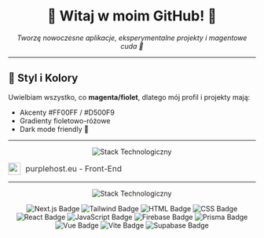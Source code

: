 <h1 align="center">
  💖 Witaj w moim GitHub! 💖
</h1>

<p align="center">
  <em>Tworzę nowoczesne aplikacje, eksperymentalne projekty i magentowe cuda 💜</em>
</p>

---

## 🎨 Styl i Kolory
Uwielbiam wszystko, co **magenta/fiolet**, dlatego mój profil i projekty mają:
- Akcenty #FF00FF / #D500F9  
- Gradienty fioletowo-różowe  
- Dark mode friendly 🌙  

---

<p align="center">
  <img src="https://cdn.discordapp.com/attachments/1357599670594961484/1407839712475086888/projects.png?ex=68a79067&is=68a63ee7&hm=aaf743c6af5096d88b1fcfbaac8241ef5fb2021301be103d5b238be05731b4ea&" alt="Stack Technologiczny"/>
</p>

<div style="display: flex; align-items: center; gap: 10px;">
  <img src="https://cdn.discordapp.com/attachments/1383513382715527381/1407842682507886674/success.png?ex=68a7932b&is=68a641ab&hm=46f043156dd122d14661a37d2d86c177ccf8e3a547c032ee17c5818f4924e352&" 
       alt="success" 
       style="width: 25px; height: 25px;">
  <span style="font-size: 16px; color: #333; line-height: 1;">purplehost.eu - Front-End</span>
</div>

---

<p align="center">
  <img src="https://cdn.discordapp.com/attachments/1357599670594961484/1407839308005511218/test.png?ex=68a79007&is=68a63e87&hm=c96c7afd44044b663f81114339a297e849ad1c20f3c9d2d9da9ee64fd228e076&" alt="Stack Technologiczny"/>
</p>

<p align="center">
  <img src="https://img.shields.io/badge/Next.js-000000?style=for-the-badge&logo=next.js&logoColor=white" alt="Next.js Badge"/>
  <img src="https://img.shields.io/badge/Tailwind-06B6D4?style=for-the-badge&logo=tailwind-css&logoColor=white" alt="Tailwind Badge"/>
  <img src="https://img.shields.io/badge/HTML-E34F26?style=for-the-badge&logo=html5&logoColor=white" alt="HTML Badge"/>
  <img src="https://img.shields.io/badge/CSS-1572B6?style=for-the-badge&logo=css3&logoColor=white" alt="CSS Badge"/>
  <img src="https://img.shields.io/badge/React-61DAFB?style=for-the-badge&logo=react&logoColor=black" alt="React Badge"/>
  <img src="https://img.shields.io/badge/JavaScript-F7DF1E?style=for-the-badge&logo=javascript&logoColor=black" alt="JavaScript Badge"/>
  <img src="https://img.shields.io/badge/Firebase-FFCA28?style=for-the-badge&logo=firebase&logoColor=black" alt="Firebase Badge"/>
  <img src="https://img.shields.io/badge/Prisma-0C344B?style=for-the-badge&logo=prisma&logoColor=white" alt="Prisma Badge"/>
  <img src="https://img.shields.io/badge/Vue-42B883?style=for-the-badge&logo=vue.js&logoColor=white" alt="Vue Badge"/>
  <img src="https://img.shields.io/badge/Vite-646CFF?style=for-the-badge&logo=vite&logoColor=white" alt="Vite Badge"/>
  <img src="https://img.shields.io/badge/Supabase-3ECF8E?style=for-the-badge&logo=supabase&logoColor=white" alt="Supabase Badge"/>
</p>
